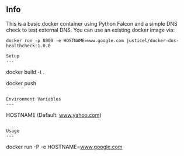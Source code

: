 Info
---
This is a basic docker container using Python Falcon and a simple DNS check to test external DNS.
You can use an existing docker image via:

```
docker run -p 8000 -e HOSTNAME=www.google.com justicel/docker-dns-healthcheck:1.0.0

Setup
---
```
docker build -t <my-image-name> .

docker push <my-image-name>
```

Environment Variables
---

```
HOSTNAME (Default: www.yahoo.com)
```

Usage
---

```
docker run -P -e HOSTNAME=www.google.com <my-image-name>
```
